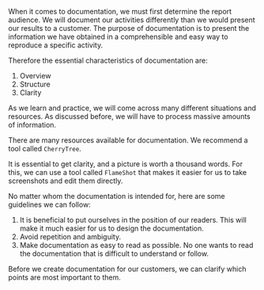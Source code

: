 When it comes to documentation, we must first determine the report audience. We will document our activities differently than we would present our results to a customer. The purpose of documentation is to present the information we have obtained in a comprehensible and easy way to reproduce a specific activity.

Therefore the essential characteristics of documentation are:

1. Overview
2. Structure
3. Clarity

As we learn and practice, we will come across many different situations and resources. As discussed before, we will have to process massive amounts of information.

There are many resources available for documentation. We recommend a tool called `CherryTree`.

It is essential to get clarity, and a picture is worth a thousand words. For this, we can use a tool called `FlameShot` that makes it easier for us to take screenshots and edit them directly.

No matter whom the documentation is intended for, here are some guidelines we can follow:

1. It is beneficial to put ourselves in the position of our readers. This will make it much easier for us to design the documentation.
2. Avoid repetition and ambiguity.
3. Make documentation as easy to read as possible. No one wants to read the documentation that is difficult to understand or follow.

Before we create documentation for our customers, we can clarify which points are most important to them.